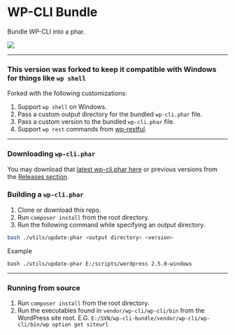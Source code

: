 WP-CLI Bundle
======
Bundle WP-CLI into a phar.

<p>
<a href="https://github.com/lipemat/wp-cli-bundle/releases/latest">
<img src="https://img.shields.io/github/v/tag/lipemat/wp-cli-bundle?label=version"/>
</a>
</p>

--------------------------------------------------------------

### This version was forked to keep it compatible with Windows for things like `wp shell`

Forked with the following customizations:

1. Support `wp shell` on Windows.
2. Pass a custom output directory for the bundled `wp-cli.phar` file.
3. Pass a custom version to the bundled `wp-cli.phar` file.
3. Support `wp rest` commands from [wp-restful](https://github.com/lipemat/restful).

--------------------------------------------------------------------------------------------------------------------------------------

### Downloading `wp-cli.phar`

You may download
that <a href="https://github.com/lipemat/wp-cli-bundle/releases/latest/download/wp-cli.phar">
latest wp-cli.phar here</a> or previous versions from
the <a href="https://github.com/lipemat/wp-cli-bundle/releases/">Releases section</a>.

### Building a `wp-cli.phar`

1. Clone or download this repo.
2. Run `composer install` from the root directory.
3. Run the following command while specifying an output directory.

```bash
bash ./utils/update-phar <output directory> <version>
```

Example

```
bash ./utils/update-phar E:/scripts/wordpress 2.5.0-windows
```

-------------------------------------------------------------------

### Running from source

1. Run `composer install` from the root directory.
2. Run the executables found in `vendor/wp-cli/wp-cli/bin` from the WordPress site root.
   E.G. `E:/SVN/wp-cli-bundle/vendor/wp-cli/wp-cli/bin/wp option get siteurl`
